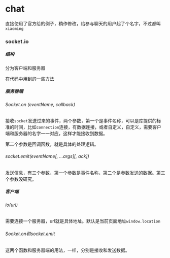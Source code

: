 # chat

直接使用了官方给的例子，稍作修改，给参与聊天的用户起了个名字，不过都叫`xiaoming`

### socket.io

##### 结构

分为客户端和服务器



在代码中用到的一些方法

##### 服务器端

###### Socket.on (eventName, callback)

接收`socket`发送过来的事件，两个参数，第一个是事件名称，可以是库提供的标准的时间，比如`connection`连接，有数据连接，或者自定义，自定义，需要客户端和服务器的名字一一对应，这样才能接收到数据。

第二个参数是回调函数，就是具体的处理逻辑。



###### socket.emit(eventName[, ...args][, ack])

发送信息，有三个参数，第一个参数是事件名称，第二个是参数发送的数据。第三个参数没研究。





##### 客户端

###### io(url)

需要连接一个服务器，url就是具体地址。默认是当前页面地址`window.location`



###### Socket.on和socket.emit

这两个函数和服务器端的用法，一样，分别是接收和发送数据。







